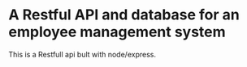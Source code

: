 # A Restful API and database for an employee management system

This is a Restfull api bult with node/express.
